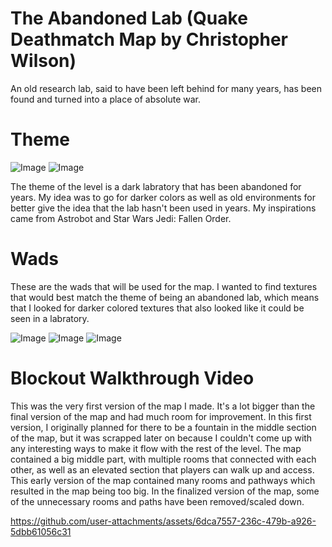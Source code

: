 # The Abandoned Lab (Quake Deathmatch Map by Christopher Wilson)

An old research lab, said to have been left behind for many years, has been found and turned into a place of absolute war.

# Theme

![Image](https://github.com/user-attachments/assets/0e89250f-e627-42ea-9d31-337a53c54fdc)
![Image](https://github.com/user-attachments/assets/2d796b18-cafb-4941-a228-069e2d99b579)

The theme of the level is a dark labratory that has been abandoned for years. My idea was to go for darker colors as well as old environments for better give the idea that the lab hasn't been used in years. My inspirations came from Astrobot and Star Wars Jedi: Fallen Order.

# Wads

These are the wads that will be used for the map. I wanted to find textures that would best match the theme of being an abandoned lab, which means that I looked for darker colored textures that also looked like it could be seen in a labratory.

![Image](https://github.com/user-attachments/assets/b6b02f83-7169-4b01-8fc4-3023a52a93c9)
![Image](https://github.com/user-attachments/assets/7fc1cb5a-a08b-438a-82ac-de7a8d2bdf97)
![Image](https://github.com/user-attachments/assets/b1609d6b-67e6-4dee-b327-f56d2a3a3a93)

# Blockout Walkthrough Video

This was the very first version of the map I made. It's a lot bigger than the final version of the map and had much room for improvement. In this first version, I originally planned for there to be a fountain in the middle section of the map, but it was scrapped later on because I couldn't come up with any interesting ways to make it flow with the rest of the level. The map contained a big middle part, with multiple rooms that connected with each other, as well as an elevated section that players can walk up and access. This early version of the map contained many rooms and pathways which resulted in the map being too big. In the finalized version of the map, some of the unnecessary rooms and paths have been removed/scaled down.

https://github.com/user-attachments/assets/6dca7557-236c-479b-a926-5dbb61056c31




